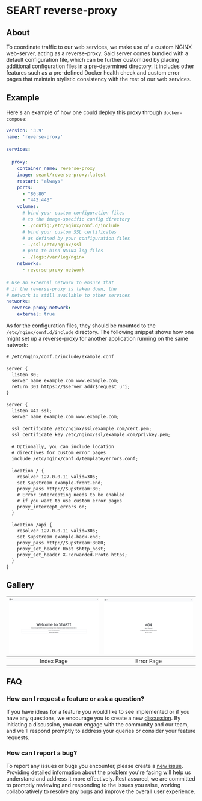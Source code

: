 # SEART reverse-proxy

## About

To coordinate traffic to our web services, we make use of a custom NGINX web-server, acting as a reverse-proxy.
Said server comes bundled with a default configuration file, which can be further customized by placing additional
configuration files in a pre-determined directory. It includes other features such as a pre-defined Docker health
check and custom error pages that maintain stylistic consistency with the rest of our web services. 

## Example

Here's an example of how one could deploy this proxy through `docker-compose`:

```yaml
version: '3.9'
name: 'reverse-proxy'

services:

  proxy:
    container_name: reverse-proxy
    image: seart/reverse-proxy:latest
    restart: "always"
    ports:
      - "80:80"
      - "443:443"
    volumes:
      # bind your custom configuration files
      # to the image-specific config directory
      - ./config:/etc/nginx/conf.d/include
      # bind your custom SSL certificates
      # as defined by your configuration files
      - ./ssl:/etc/nginx/ssl
      # path to bind NGINX log files
      - ./logs:/var/log/nginx
    networks:
      - reverse-proxy-network

# Use an external network to ensure that
# if the reverse-proxy is taken down, the
# network is still available to other services
networks:
  reverse-proxy-network:
    external: true
```

As for the configuration files, they should be mounted to the `/etc/nginx/conf.d/include` directory.
The following snippet shows how one might set up a reverse-proxy for another application running
on the same network:

```nginx configuration
# /etc/nginx/conf.d/include/example.conf

server {
  listen 80;
  server_name example.com www.example.com;
  return 301 https://$server_addr$request_uri;
}

server {
  listen 443 ssl;
  server_name example.com www.example.com;

  ssl_certificate /etc/nginx/ssl/example.com/cert.pem;
  ssl_certificate_key /etc/nginx/ssl/example.com/privkey.pem;

  # Optionally, you can include location
  # directives for custom error pages
  include /etc/nginx/conf.d/template/errors.conf;

  location / {
    resolver 127.0.0.11 valid=30s;
    set $upstream example-front-end;
    proxy_pass http://$upstream:80;
    # Error intercepting needs to be enabled
    # if you want to use custom error pages
    proxy_intercept_errors on;
  }

  location /api {
    resolver 127.0.0.11 valid=30s;
    set $upstream example-back-end;
    proxy_pass http://$upstream:8080;
    proxy_set_header Host $http_host;
    proxy_set_header X-Forwarded-Proto https;
  }
}
```

## Gallery

| ![index](screenshots/index.jpg) | ![error](screenshots/error.jpg) |
|:-------------------------------:|:-------------------------------:|
|           Index Page            |           Error Page            |

## FAQ

### How can I request a feature or ask a question?

If you have ideas for a feature you would like to see implemented or if you have any questions, we encourage you to
create a new [discussion](https://github.com/seart-group/reverse-proxy/discussions/). By initiating a discussion, you
can engage with the community and our team, and we'll respond promptly to address your queries or consider your feature
requests.

### How can I report a bug?

To report any issues or bugs you encounter, please create a [new issue](https://github.com/seart-group/reverse-proxy/issues/).
Providing detailed information about the problem you're facing will help us understand and address it more effectively.
Rest assured, we are committed to promptly reviewing and responding to the issues you raise, working collaboratively
to resolve any bugs and improve the overall user experience.
